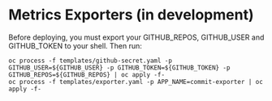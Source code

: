 # Metrics Exporters (in development)

Before deploying, you must export your GITHUB_REPOS, GITHUB_USER and GITHUB_TOKEN to your shell. Then run:

    oc process -f templates/github-secret.yaml -p GITHUB_USER=${GITHUB_USER} -p GITHUB_TOKEN=${GITHUB_TOKEN} -p GITHUB_REPOS=${GITHUB_REPOS} | oc apply -f-
    oc process -f templates/exporter.yaml -p APP_NAME=commit-exporter | oc apply -f-
